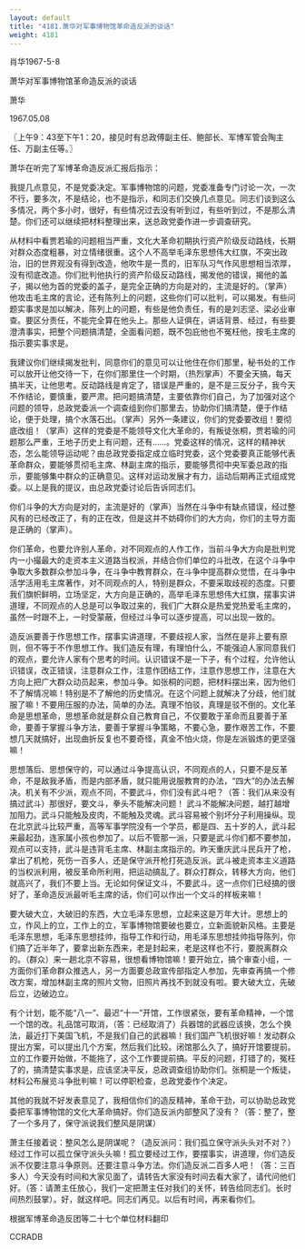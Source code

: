 ```yaml
---
layout: default
title: "4181.萧华对军事博物馆革命造反派的谈话"
weight: 4181
---
```


肖华1967-5-8

萧华对军事博物馆革命造反派的谈话

萧华

1967.05.08

〖上午9：43至下午1：20，接见时有总政傅副主任、鲍部长、军博军管会陶主任、万副主任等。〗

萧华在听完了军博革命造反派汇报后指示：

我提几点意见，不是党委决定。军事博物馆的问题，党委准备专门讨论一次，一次不行，要多次，不是结论，也不是指示，和同志们交换几点意见。同志们谈到这么多情况，两个多小时，很好，有些情况过去没有听到过，有些听到过，不是那么清楚。你们还可以继续把材料整理出来，送总政党委作进一步调查研究。

从材料中看贾若瑜的问题相当严重，文化大革命初期执行资产阶级反动路线，长期对群众态度粗暴，对立情绪很重。这个人不高举毛泽东思想伟大红旗，不突出政治，旧的世界观没有得到改造，他吹牛是一贯的，旧军队习气作风思想相当浓厚，没有彻底改造。你们批判他执行的资产阶级反动路线，揭发他的错误，揭他的盖子，揭以他为首的党委的盖子，是完全正确的方向是对的，主流是好的。（掌声）他攻击毛主席的言论，还有陈列上的问题，这些你们可以批判，可以揭发。有些问题实事求是加以解决，陈列上的问题，有些是他负责任，有的是刘志坚、梁必业审查。要区分责任，不能完全算在他头上。那些人证俱在，讲话背景、经过，有些要澄清事实，把整个问题搞清楚，全面看问题，既不包庇他也不冤枉他，按毛主席的指示要实事求是。

我建议你们继续揭发批判，同意你们的意见可以让他住在你们那里，秘书处的工作可以放开让他交待一下，在你们那里住一个时期，（热烈掌声）不要全天搞，每天搞半天，让他思考。反动路线是肯定了，错误是严重的，是不是三反分子，我今天不作结论，要慎重，要严肃。把问题搞清楚，主要依靠你们自己，为了加强对这个问题的领导，总政党委派一个调查组到你们那里去，协助你们搞清楚，便于作结论，便于处理，搞个水落石出。（掌声）另外一条建议，你们的党委要改组！要彻底改组！（掌声）这样的党委是不能领导文化大革命的，有叛徒张桐，贾若瑜的问题那么严重，王地子历史上有问题，还有……。党委这样的情况，这样的精神状态，怎么能领导运动呢？由总政党委指定成立临时党委，这个党委要真正能够代表革命群众，要能够贯彻毛主席、林副主席的指示，要能够贯彻中央军委总政的指示，要能够集中群众的正确意见。这样对运动发展才有力，运动后期再正式组成党委。以上是我的提议，由总政党委讨论后告诉同志们。

你们斗争的大方向是对的，主流是好的（掌声）当然在斗争中有缺点错误，经过整风有的已经改正了，有的正在改，但是这并不妨碍你们的大方向，你们的主导方面是正确的（掌声）。

你们革命，也要允许别人革命，对不同观点的人作工作，当前斗争大方向是批判党内一小撮最大的走资本主义道路当权派，并结合你们单位的斗批改，在这个斗争中争取大多数群众参加斗争，在斗争中教育群众，在斗争中提高群众觉悟，在斗争中活学活用毛主席著作，对不同观点的人，特别是群众，不要采取歧视的态度。只要我们旗帜鲜明，立场坚定，大方向是正确的，高举毛泽东思想伟大红旗，摆事实讲道理，不同观点的人总是可以争取过来的，我们广大群众是热爱党热爱毛主席的，虽然一时跟不上，一时受蒙蔽，但经过斗争可以逐步提高，可以出现一致的。

造反派要善于作思想工作，摆事实讲道理，不要歧视人家，当然在是非上要有原则，但不等于不作思想工作。我们造反有理，有理怕什么，不能强迫人家同意我们的观点，要允许人家有个思考的时间。认识错误不是一下子，有个过程，允许他认识错误，改正错误，注意群众工作，注意作团结工作，注意作思想工作，注意在大方向上把广大群众动员起来，参加斗争。如张桐的问题，把材料摆出来，因为他们不了解情况嘛！特别是不了解他的历史情况。在这个问题上就解决了分歧，他们就服了嘛！不要用压服的办法，简单的办法。真理不怕驳，真理是驳不倒的。文化革命是思想革命，思想革命就是群众自己教育自己，不仅要敢于革命而且要善于革命，要善于掌握斗争方法，要善于掌握斗争策略，不要心急，要作艰苦工作，不要想几天就搞好，出现曲折反复也不要奇怪，真金不怕火烧，你是左派锻炼的更坚强嘛！

思想落后、思想保守的，可以通过斗争提高认识，不同观点的人，只要不是反革命，不是敌我矛盾，而是内部矛盾，就只能用说服教育的办法，“四大”的办法去解决。机关有不少派，观点不同，不要武斗，你们没有武斗吧？（答：我们从来没有搞过武斗）那很好，要文斗，拳头不能解决问题！ 武斗不能解决问题，越打越增加阻力。武斗只能触及皮肉，不能触及灵魂。武斗容易被个别坏分子利用操纵。现在北京武斗比较严重，高等军事学院没有一个学员，都是四、五十岁的人，武斗起来最起劲，连家属小孩也参加了。以后不管那一派，只要是武斗你们都不要参加，观点可以支持，武斗是违背毛主席、林副主席指示的。昨天重庆武斗民兵开了枪，拿出了机枪，死伤一百多人，还是保守派开枪打死造反派。武斗被走资本主义道路的当权派利用，被反革命所利用，把运动搞乱了。群众打群众，转移大方向，他们就高兴了，我们不要上当。无论如何保证文斗，不要武斗。这一点你们已经搞的很好了，革命造反派最听毛主席的话，你们可以作出一个文斗的样板来嘛！

要大破大立，大破旧的东西，大立毛泽东思想，立起来这是万年大计。思想上的立，作风上的立，工作上的立，军事博物馆要破也要立，立新面貌新风格。主要是毛泽东思想，毛泽东思想挂帅，指导工作和行动，用毛泽东思想挂帅指导陈列，你们搞了近半年了，要拿出新东西来，老是封起来，老是这样也不行，要脱离群众的。（群众）来一趟北京不容易，很想看博物馆嘛！要开始立，搞个审查小组，一方面你们革命群众推选人，另一方面要总政宣传部指定人参加，先审查再搞一个修改方案，增加林副主席的照片文物，旧照片再找不到就没有啦。要大破大立，先破后立，边破边立。

有个计划，能不能“八一”、最迟“十一”开馆，工作很紧张，要有革命精神，一个馆一个馆的改。礼品馆可取消，（答：已经取消了）兵器馆的武器应该换，怎么个换法，最近打下美国飞机，不是我们自己的武器嘛！我们国产飞机很好嘛！发动群众提出方案，可以提出几个方案，然后我们比较。闭馆那么久了，搞好开馆要提前。立的工作要开始做，不能拖了，这个工作要提前搞。平反的问题，打错了的，冤枉了的，搞清楚实事求是，应该坚决平反，总政调查组协助你们。张桐是一个叛徒，材料公布展览斗争批判嘛！可以停职检查，总政党委作个决定。

其他的我就不好发表意见了，我相信你们的造反精神，革命干劲，可以协助总政党委把军事博物馆的文化大革命搞好。你们造反派内部整风了没有？（答：整了，整了一个多月了，保守派说我们整风是阴谋）

萧主任接着说：整风怎么是阴谋呢？（造反派问：我们孤立保守派头头对不对？）经过工作可以孤立保守派头头嘛！孤立要经过工作，要摆事实，讲道理，你们造反派不仅要注意斗争原则。还要注意斗争方法。你们造反派二百多人吧！（答：三百多人）今天没有时间和大家见面了，请转告大家没有时间去看大家了，请代问他们好。（答：请萧主任放心，我们一定把萧主任对我们的关怀，转告给同志们。长时间热烈鼓掌）。好，就这样吧。同志们再见。以后有时间，再来看你们。

根据军博革命造反团等二十七个单位材料翻印

CCRADB

